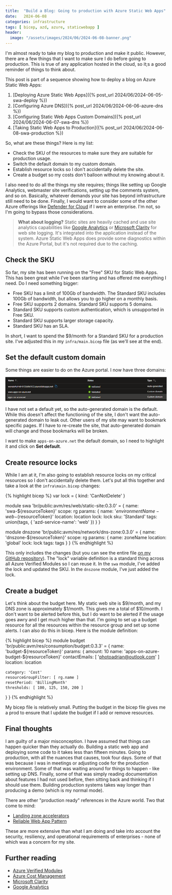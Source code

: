 ```yaml
---
title:  "Build a Blog: Going to production with Azure Static Web Apps"
date:   2024-06-08
categories: infrastructure
tags: [ bicep, azd, azure, staticwebapp ]
header:
  image: "/assets/images/2024/06/2024-06-08-banner.png"
---
```


I'm almost ready to take my blog to production and make it public.  However, there are a few things that I want to make sure I do before going to production.  This is true of any application hosted in the cloud, so it;s a good reminder of things to think about.

<!-- more -->

This post is part of a sequence showing how to deploy a blog on Azure Static Web Apps:

1. [Deploying Azure Static Web Apps]({% post_url 2024/06/2024-06-05-swa-deploy %})
2. [Configuring Azure DNS]({% post_url 2024/06/2024-06-06-azure-dns %})
3. [Configuring Static Web Apps Custom Domains]({% post_url 2024/06/2024-06-07-swa-dns %})
4. [Taking Static Web Apps to Production]({% post_url 2024/06/2024-06-08-swa-production %})

So, what are these things?  Here is my list:

* Check the SKU of the resources to make sure they are suitable for production usage.
* Switch the default domain to my custom domain.
* Establish resource locks so I don't accidentally delete the site.
* Create a budget so my costs don't balloon without my knowing about it.

I also need to do all the things my site requires; things like setting up Google Analytics, webmaster site verifications, setting up the comments system, and so on.  Basically, whatever demands your site has beyond infrastructure still need to be done.  Finally, I would want to consider some of the other Azure offerings like [Defender for Cloud](https://azure.microsoft.com/products/defender-for-cloud/) if I were an enterprise.  I'm not, so I'm going to bypass those considerations.

> **What about logging?**
> Static sites are heavily cached and use site analytics capabilities like [Google Analytics](https://analytics.google.com/) or [Microsoft Clarity](https://clarity.microsoft.com/) for web site logging.  It's integrated into the application instead of the system.  Azure Static Web Apps does provide some diagnostics within the Azure Portal, but it's not required due to the caching.

## Check the SKU

So far, my site has been running on the "Free" SKU for Static Web Apps.  This has been great while I've been starting and has offered me everything I need.  Do I need something bigger:

* Free SKU has a limit of 100Gb of bandwidth.  The Standard SKU includes 100Gb of bandwidth, but allows you to go higher on a monthly basis.
* Free SKU supports 2 domains.  Standard SKU supports 5 domains.
* Standard SKU supports custom authentication, which is unsupported in Free SKU.
* Standard SKU supports larger storage capacity.
* Standard SKU has an SLA.

In short, I want to spend the $9/month for a Standard SKU for a production site.  I've adjusted this in my `infra/main.bicep` file (as we'll see at the end).

## Set the default custom domain

Some things are easier to do on the Azure portal.  I now have three domains:

![Screenshot of the registered custom domains](/assets/images/2024/06/2024-06-08-customdomains.png)

I have not set a default yet, so the auto-generated domain is the default.  While this doesn't affect the functioning of the site, I don't want the auto-generated domain to leak out.  Other users of my site may want to bookmark specific pages.  If I have to re-create the site, that auto-generated domain will change and those bookmarks will be broken.

I want to make `apps-on-azure.net` the default domain, so I need to highlight it and click on **Set default**.  

## Create resource locks

While I am at it, I'm also going to establish resource locks on my critical resources so I don't accidentally delete them.  Let's put all this together and take a look at the `infra\main.bicep` changes:

{% highlight bicep %}
var lock = { kind: 'CanNotDelete' }

module swa 'br/public:avm/res/web/static-site:0.3.0' = {
  name: 'swa-${resourceToken}'
  scope: rg
  params: {
    name: '${environmentName}-web-${resourceToken}'
    location: location
    lock: lock
    sku: 'Standard'
    tags: union(tags, { 'azd-service-name': 'web' })
  }
}

module dnszone 'br/public:avm/res/network/dns-zone:0.3.0' = {
  name: 'dnszone-${resourceToken}'
  scope: rg
  params: {
    name: zoneName
    location: 'global'
    lock: lock
    tags: tags
  }
}
{% endhighlight %}

This only includes the changes (but you can see the entire file [on my GitHub repository](https://github.com/adrianhall/apps-on-azure-blog/blob/main/infra/main.bicep)).  The "lock" variable definition is a standard thing across all Azure Verified Modules so I can reuse it.  In the `swa` module, I've added the lock and updated the SKU.  In the `dnszone` module, I've just added the lock.

## Create a budget

Let's think about the budget here.  My static web site is $9/month, and my DNS zone is approximately $1/month.  This gives me a total of $10/month.  I don't want to be alerted before this, but I do want to be alerted if the usage goes awry and I get much higher than that.  I'm going to set up a budget resource for all the resources within the resource group and set up some alerts.  I can also do this in bicep.  Here is the module definition:

{% highlight bicep %}
module budget 'br/public:avm/res/consumption/budget:0.3.3' = {
  name: 'budget-${resourceToken}'
  params: {
    amount: 10
    name: 'apps-on-azure-budget-${resourceToken}'
    contactEmails: [
      'photoadrian@outlook.com'
    ]
    location: location

    category: 'Cost'
    resourceGroupFilter: [ rg.name ]
    resetPeriod: 'BillingMonth'
    thresholds: [ 100, 125, 150, 200 ]
  }
}
{% endhighlight %}

My bicep file is relatively small.  Putting the budget in the bicep file gives me a prod to ensure that I update the budget if I add or remove resources.

## Final thoughts

I am guilty of a major misconception.  I have assumed that things can happen quicker than they actually do. Building a static web app and deploying some code to it takes less than fifteen minutes. Going to production, with all the nuances that causes, took four days. Some of that was because I was in meetings or adjusting code for the production environment. Some of that was waiting around for things to happen - like setting up DNS. Finally, some of that was simply reading documentation about features I had not used before, then sitting back and thinking if I should use them. Building production systems takes way longer than producing a demo (which is my normal mode).

There are other "production ready" references in the Azure world.  Two that come to mind:

* [Landing zone accelerators](https://learn.microsoft.com/azure/cloud-adoption-framework/scenarios/app-platform/ready)
* [Reliable Web App Pattern](https://learn.microsoft.com/azure/architecture/web-apps/guides/reliable-web-app/overview)

These are more extensive than what I am doing and take into account the security, resiliency, and operational requirements of enterprises - none of which was a concern for my site.

## Further reading

* [Azure Verified Modules](https://aka.ms/AVM)
* [Azure Cost Management](https://learn.microsoft.com/azure/cost-management-billing/costs/overview-cost-management)
* [Microsoft Clarity](https://clarity.microsoft.com)
* [Google Analytics](https://analytics.google.com)
